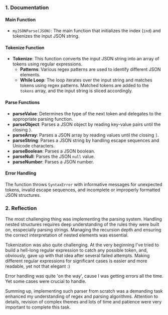 ### 1. Documentation
#### Main Function

- `myJSONParse(JSON)`: The main function that initializes the index (`ind`) and tokenizes the input JSON string.

#### Tokenize Function

- **Tokenize**: This function converts the input JSON string into an array of tokens using regular expressions.
    - **Patterns**: Various regex patterns are used to identify different JSON elements.
    - **While Loop**: The loop iterates over the input string and matches tokens using regex patterns. Matched tokens are added to the `tokens` array, and the input string is sliced accordingly.

#### Parse Functions

- **parseValue**: Determines the type of the next token and delegates to the appropriate parsing function.
- **parseObject**: Parses a JSON object by reading key-value pairs until the closing `}`.
- **parseArray**: Parses a JSON array by reading values until the closing `]`.
- **parseString**: Parses a JSON string by handling escape sequences and Unicode characters.
- **parseBoolean**: Parses a JSON boolean.
- **parseNull**: Parses the JSON `null` value.
- **parseNumber**: Parses a JSON number.

#### Error Handling

The function throws `SyntaxError` with informative messages for unexpected tokens, invalid escape sequences, and incomplete or improperly formatted JSON structures.


### 2. Reflection

The most challenging thing was implementing the parsing system. Handling nested structures requires deep understanding of the rules they were built on, esspecially parsing strings. Managing the recursion depth and ensuring the correct interpretation of nested elements was essential. 

Tokenization was also quite challenging.  At the very beginning I've tried to build a hell-long regular expression to catch any possible token, and, obviously, gave up with that idea after several failed attempts. Making different regular expressions for significant cases is easier and more readable, yet not that elegant :)

Error handling was quite 'on the way', cause I was getting errors all the time. Yet some cases were crucial to handle.

Summing up, implementing such parser from scratch was a demanding task enhanced my understanding of regex and parsing algorithms. Attention to details, revision of complex themes and lots of time and patience were very important to complete this task.